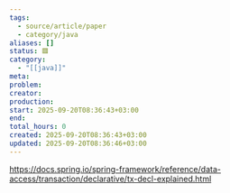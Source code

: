```yaml
---
tags:
  - source/article/paper
  - category/java
aliases: []
status: 🟥
category:
  - "[[java]]"
meta: 
problem: 
creator: 
production: 
start: 2025-09-20T08:36:43+03:00
end: 
total_hours: 0
created: 2025-09-20T08:36:43+03:00
updated: 2025-09-20T08:36:46+03:00
---
```


https://docs.spring.io/spring-framework/reference/data-access/transaction/declarative/tx-decl-explained.html
